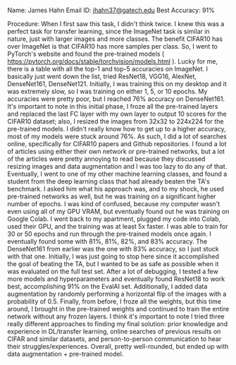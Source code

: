 Name: James Hahn
Email ID: jhahn37@gatech.edu
Best Accuracy: 91%

Procedure:
When I first saw this task, I didn't think twice. I knew this was a perfect task for transfer learning, since the ImageNet task is similar in nature, just with larger images and more classes. The benefit CIFAR10 has over ImageNet is that CIFAR10 has more samples per class. So, I went to PyTorch's website and found the pre-trained models ( https://pytorch.org/docs/stable/torchvision/models.html ). Lucky for me, there is a table with all the top-1 and top-5 accuracies on ImageNet. I basically just went down the list, tried ResNet18, VGG16, AlexNet, DenseNet161, DenseNet121. Initially, I was training this on my desktop and it was extremely slow, so I was training on either 1, 5, or 10 epochs. My accuracies were pretty poor, but I reached 76% accuracy on DenseNet161. It's important to note in this initial phase, I froze all the pre-trained layers and replaced the last FC layer with my own layer to output 10 scores for the CIFAR10 dataset; also, I resized the images from 32x32 to 224x224 for the pre-trained models. I didn't really know how to get up to a higher accuracy, most of my models were stuck around 76%. As such, I did a lot of searches online, specifically for CIFAR10 papers and Github repositories. I found a lot of articles using either their own network or pre-trained networks, but a lot of the articles were pretty annoying to read because they discussed resizing images and data augmentation and I was too lazy to do any of that. Eventually, I went to one of my other machine learning classes, and found a student from the deep learning class that had already beaten the TA's benchmark. I asked him what his approach was, and to my shock, he used pre-trained networks as well, but he was training on a significant higher number of epochs. I was kind of confused, because my computer wasn't even using all of my GPU VRAM, but eventually found out he was training on Google Colab. I went back to my apartment, plugged my code into Colab, used their GPU, and the training was at least 5x faster. I was able to train for 30 or 50 epochs and run through the pre-trained models once again. I eventually found some with 81%, 81%, 82%, and 83% accuracy. The DenseNet161 from earlier was the one with 83% accuracy, so I just stuck with that one. Initially, I was just going to stop here since it accomplished the goal of beating the TA, but I wanted to be as safe as possible when it was evaluated on the full test set. After a lot of debugging, I tested a few more models and hyperparameters and eventually found ResNet18 to work best, accomplishing 91% on the EvalAI set. Additionally, I added data augmentation by randomly performing a horizontal flip of the images with a probability of 0.5. Finally, from before, I froze all the weights, but this time around, I brought in the pre-trained weights and continued to train the entire network without any frozen layers. I think it's important to note I tried three really different approaches to finding my final solution: prior knowledge and experience in DL/transfer learning, online searches of previous results on CIFAR and similar datasets, and person-to-person communication to hear their struggles/experiences. Overall, pretty well-rounded, but ended up with data augmentation + pre-trained model.
